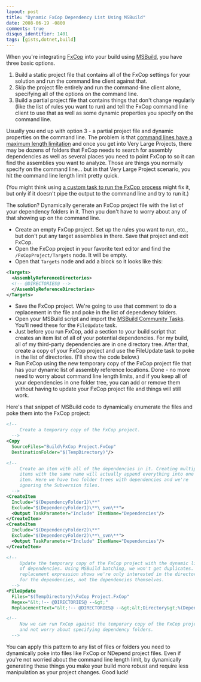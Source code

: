 ```yaml
---
layout: post
title: "Dynamic FxCop Dependency List Using MSBuild"
date: 2008-06-19 -0800
comments: true
disqus_identifier: 1401
tags: [gists,dotnet,build]
---
```

When you're integrating
[FxCop](http://msdn.microsoft.com/en-us/library/bb429476.aspx) into your
build using
[MSBuild](http://msdn.microsoft.com/en-us/library/0k6kkbsd.aspx), you
have three basic options.

1. Build a static project file that contains all of the FxCop settings
    for your solution and run the command line client against that.
2. Skip the project file entirely and run the command-line client
    alone, specifying all of the options on the command line.
3. Build a partial project file that contains things that don't change
    regularly (like the list of rules you want to run) and tell the
    FxCop command line client to use that as well as some dynamic
    properties you specify on the command line.

Usually you end up with option 3 - a partial project file and dynamic
properties on the command line. The problem is that [command lines have
a maximum length
limitation](http://blogs.msdn.com/oldnewthing/archive/2003/12/10/56028.aspx)
and once you get into Very Large Projects, there may be dozens of
folders that FxCop needs to search for assembly dependencies as well as
several places you need to point FxCop to so it can find the assemblies
you want to analyze. Those are things you normally specify on the
command line... but in that Very Large Project scenario, you hit the
command line length limit pretty quick.

(You might think using [a custom task to run the FxCop
process](http://msbuildtasks.tigris.org/) might fix it, but only if it
doesn't pipe the output to the command line and try to run it.)

The solution? Dynamically generate an FxCop project file with the list
of your dependency folders in it. Then you don't have to worry about any
of that showing up on the command line.

- Create an empty FxCop project. Set up the rules you want to run, etc., but don't put any target assemblies in there. Save that project and exit FxCop.
- Open the FxCop project in your favorite text editor and find the `/FxCopProject/Targets` node. It will be empty.
- Open that `Targets` node and add a block so it looks like this:

```xml
<Targets>
  <AssemblyReferenceDirectories>
  <!-- @DIRECTORIES@ -->
  </AssemblyReferenceDirectories>
</Targets>
```

- Save the FxCop project. We're going to use that comment to do a replacement in the file and poke in the list of dependency folders.
- Open your MSBuild script and import the [MSBuild Community Tasks](http://msbuildtasks.tigris.org/). You'll need these for the `FileUpdate` task.
- Just before you run FxCop, add a section to your build script that creates an item list of all of your potential dependencies. For my build, all of my third-party dependencies are in one directory tree. After that, create a copy of your FxCop project and use the FileUpdate task to poke in the list of directories. (I'll show the code below.)
- Run FxCop using the new temporary copy of the FxCop project file that has your dynamic list of assembly reference locations. Done - no more need to worry about command line length limits, and if you keep all of your dependencies in one folder tree, you can add or remove them without having to update your FxCop project file and things will still work.

Here's that snippet of MSBuild code to dynamically enumerate the files
and poke them into the FxCop project:

```xml
<!--
     Create a temporary copy of the FxCop project.
  -->
<Copy
  SourceFiles="Build\FxCop Project.FxCop"
  DestinationFolder="$(TempDirectory)"/>

<!--
     Create an item with all of the dependencies in it. Creating multiple
     items with the same name will actually append everything into one big
     item. Here we have two folder trees with dependencies and we're
     ignoring the Subversion files.
  -->
<CreateItem
  Include="$(DependencyFolder1)\**"
  Exclude="$(DependencyFolder1)\**\_svn\**">
  <Output TaskParameter="Include" ItemName="Dependencies"/>
</CreateItem>
<CreateItem
  Include="$(DependencyFolder2)\**"
  Exclude="$(DependencyFolder2)\**\_svn\**">
  <Output TaskParameter="Include" ItemName="Dependencies"/>
</CreateItem>

<!--
     Update the temporary copy of the FxCop project with the dynamic list
     of dependencies. Using MSBuild batching, we won't get duplicates. The
     replacement expression shows we're only interested in the directories
     for the dependencies, not the dependencies themselves.
  -->
<FileUpdate
  Files="$(TempDirectory)\FxCop Project.FxCop"
  Regex="&lt;!-- @DIRECTORIES@ --&gt;"
  ReplacementText="&lt;!-- @DIRECTORIES@ --&gt;&lt;Directory&gt;%(Dependencies.RootDir)%(Dependencies.Directory)&lt;/Directory&gt;"/>

<!--
     Now we can run FxCop against the temporary copy of the FxCop project
     and not worry about specifying dependency folders.
  -->
```

You can apply this pattern to any list of files or folders you need to
dynamically poke into files like FxCop or NDepend project files. Even if
you're not worried about the command line length limit, by dynamically
generating these things you make your build more robust and require less
manipulation as your project changes. Good luck!
